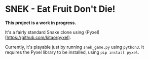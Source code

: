 # SNEK - Eat Fruit Don't Die!

**This project is a work in progress.**

It's a fairly standard Snake clone using (Pyxel)[https://github.com/kitao/pyxel].

Currently, it's playable just by running `snek_game.py` using `python3`.
It requires the Pyxel library to be installed, using `pip install pyxel`.